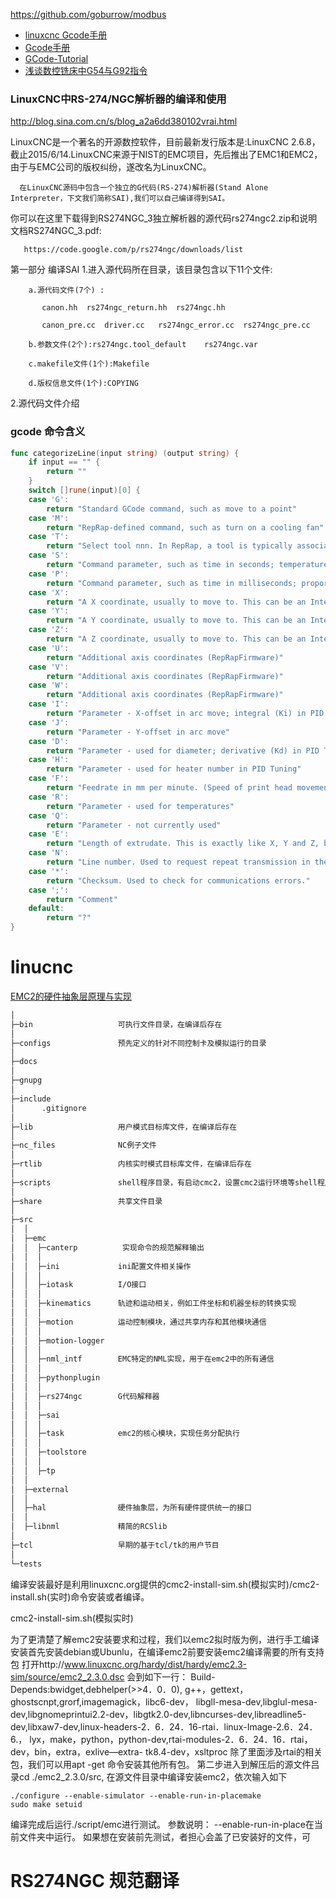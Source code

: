 




https://github.com/goburrow/modbus


- [linuxcnc Gcode手册](http://linuxcnc.org/docs/html/gcode/g-code.html)
- [Gcode手册](https://reprap.org/wiki/G-code/zh_cn#G10:_.E6.89.93.E5.8D.B0.E5.A4.B4.E5.81.8F.E7.A7.BB)
- [GCode-Tutorial](https://github.com/uwplse/incarnate/wiki/GCode-Tutorial)
- [浅谈数控铣床中G54与G92指令](https://wenku.baidu.com/view/5567d063f46527d3240ce0a7.html)

### LinuxCNC中RS-274/NGC解析器的编译和使用
http://blog.sina.com.cn/s/blog_a2a6dd380102vrai.html

 LinuxCNC是一个著名的开源数控软件，目前最新发行版本是:LinuxCNC 2.6.8，截止2015/6/14.LinuxCNC来源于NIST的EMC项目，先后推出了EMC1和EMC2，由于与EMC公司的版权纠纷，遂改名为LinuxCNC。

      在LinuxCNC源码中包含一个独立的G代码(RS-274)解析器(Stand Alone Interpreter，下文我们简称SAI),我们可以自己编译得到SAI。


你可以在这里下载得到RS274NGC_3独立解析器的源代码rs274ngc2.zip和说明文档RS274NGC_3.pdf:

       https://code.google.com/p/rs274ngc/downloads/list	  

第一部分 编译SAI
    1.进入源代码所在目录，该目录包含以下11个文件:

        ​​a.源代码文件(7个) :

           canon.hh  rs274ngc_return.hh  rs274ngc.hh

           ​canon_pre.cc  driver.cc   rs274ngc_error.cc  rs274ngc_pre.cc 

        b.参数文件(2个):rs274ngc.tool_default    rs274ngc.var

        c.makefile文件(1个):Makefile

        d.版权信息文件(1个):COPYING

   2.源代码文件介绍     


### gcode 命令含义
```go
func categorizeLine(input string) (output string) {
	if input == "" {
		return ""
	}
	switch []rune(input)[0] {
	case 'G':
		return "Standard GCode command, such as move to a point"
	case 'M':
		return "RepRap-defined command, such as turn on a cooling fan"
	case 'T':
		return "Select tool nnn. In RepRap, a tool is typically associated with a nozzle, which may be fed by one or more extruders."
	case 'S':
		return "Command parameter, such as time in seconds; temperatures; voltage to send to a motor"
	case 'P':
		return "Command parameter, such as time in milliseconds; proportional (Kp) in PID Tuning"
	case 'X':
		return "A X coordinate, usually to move to. This can be an Integer or Fractional number."
	case 'Y':
		return "A Y coordinate, usually to move to. This can be an Integer or Fractional number."
	case 'Z':
		return "A Z coordinate, usually to move to. This can be an Integer or Fractional number."
	case 'U':
		return "Additional axis coordinates (RepRapFirmware)"
	case 'V':
		return "Additional axis coordinates (RepRapFirmware)"
	case 'W':
		return "Additional axis coordinates (RepRapFirmware)"
	case 'I':
		return "Parameter - X-offset in arc move; integral (Ki) in PID Tuning"
	case 'J':
		return "Parameter - Y-offset in arc move"
	case 'D':
		return "Parameter - used for diameter; derivative (Kd) in PID Tuning"
	case 'H':
		return "Parameter - used for heater number in PID Tuning"
	case 'F':
		return "Feedrate in mm per minute. (Speed of print head movement)"
	case 'R':
		return "Parameter - used for temperatures"
	case 'Q':
		return "Parameter - not currently used"
	case 'E':
		return "Length of extrudate. This is exactly like X, Y and Z, but for the length of filament to consume."
	case 'N':
		return "Line number. Used to request repeat transmission in the case of communications errors."
	case '*':
		return "Checksum. Used to check for communications errors."
	case ';':
		return "Comment"
	default:
		return "?"
}
```


# linucnc
[EMC2的硬件抽象层原理与实现](https://wenku.baidu.com/view/76b1cc796f1aff00bfd51e40.html)

```txt
│  
├─bin                   可执行文件目录，在编译后存在
│      
├─configs               预先定义的针对不同控制卡及模拟运行的目录
│          
├─docs
│                  
├─gnupg
│      
├─include
│      .gitignore
│      
├─lib                   用户模式目标库文件，在编译后存在
│              
├─nc_files              NC例子文件
│              
├─rtlib                 内核实时模式目标库文件，在编译后存在
│      
├─scripts               shell程序目录，有启动cmc2，设置cmc2运行环境等shell程序
│      
├─share                 共享文件目录
│          
├─src
│  │  
│  ├─emc
│  │  ├─canterp          实现命令的规范解释输出
│  │  │      
│  │  ├─ini             ini配置文件相关操作
│  │  │      
│  │  ├─iotask          I/O接口
│  │  │      
│  │  ├─kinematics      轨迹和运动相关，例如工件坐标和机器坐标的转换实现
│  │  │      
│  │  ├─motion          运动控制模块，通过共享内存和其他模块通信
│  │  │      
│  │  ├─motion-logger
│  │  │      
│  │  ├─nml_intf        EMC特定的NML实现，用于在emc2中的所有通信
│  │  │      
│  │  ├─pythonplugin
│  │  │      
│  │  ├─rs274ngc        G代码解释器
│  │  │      
│  │  ├─sai
│  │  │      
│  │  ├─task            emc2的核心模块，实现任务分配执行
│  │  │      
│  │  ├─toolstore
│  │  │          
│  │  ├─tp
│  │              
│  ├─external
│  │                  
│  ├─hal                硬件抽象层，为所有硬件提供统一的接口
│  │              
│  ├─libnml             精简的RCSlib
│          
├─tcl                   早期的基于tcl/tk的用户节目
│          
└─tests
```

编译安装最好是利用linuxcnc.org提供的cmc2-install-sim.sh(模拟实时)/cmc2-install.sh(实时)命令安装或者编译。 



cmc2-install-sim.sh(模拟实时)

为了更清楚了解emc2安装要求和过程，我们以emc2拟时版为例，进行手工编译安装首先安装debian或Ubunlu，在编译emc2前要安装emc2编译需要的所有支持包 打开http://www.linuxcnc.org/hardy/dist/hardy/emc2.3-sim/source/emc2_2.3.0.dsc 会到如下一行：
Build-Depends:bwidget,debhelper(>>4．0．0), g++，gettext，ghostscnpt,grorf,imagemagick，libc6-dev，
libgll-mesa-dev,libglul-mesa-dev,libgnomeprintui2.2-dev，libgtk2.0-dev,libncurses-dev,libreadline5-dev,libxaw7-dev,linux-headers-2．6．24．16-rtai．linux-Image-2.6．24．6.，
lyx，make，python，python-dev,rtai-modules-2．6．24．16．rtai，
dev，bin，extra，exlive—extra-
tk8.4-dev，xsltproc
除了里面涉及rtai的相关包，我们可以用apt -get 命令安装其他所有包。
第二步进入到解压后的源文件吕录cd ./emc2_2.3.0/src, 在源文件目录中编译安装emc2，依次输入如下
```shell
./configure --enable-simulator --enable-run-in-placemake 
sudo make setuid 
```
编译完成后运行./script/emc进行测试。
参数说明：
--enable-run-in-place在当前文件夹中运行。 如果想在安装前先测试，者担心会盖了已安装好的文件，可



# RS274NGC 规范翻译 



